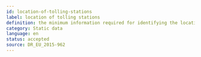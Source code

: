 ```yaml
---
id: location-of-tolling-stations
label: location of tolling stations
definition: the minimum information required for identifying the location (e.g., coordinates of a specific point, location along a linear element, mileage) of tollbooths (physical or virtual) collecting automatically or manually tolls from passing traffic.
category: Static data
language: en
status: accepted
source: DR_EU_2015-962
---
```


